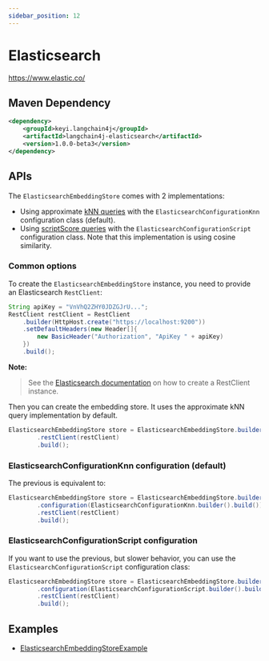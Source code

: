 ```yaml
---
sidebar_position: 12
---
```


# Elasticsearch

https://www.elastic.co/


## Maven Dependency

```xml
<dependency>
    <groupId>keyi.langchain4j</groupId>
    <artifactId>langchain4j-elasticsearch</artifactId>
    <version>1.0.0-beta3</version>
</dependency>
```


## APIs

The `ElasticsearchEmbeddingStore` comes with 2 implementations:

* Using approximate [kNN queries](https://www.elastic.co/guide/en/elasticsearch/reference/current/query-dsl-knn-query.html) 
with the `ElasticsearchConfigurationKnn` configuration class (default).
* Using [scriptScore queries](https://www.elastic.co/guide/en/elasticsearch/reference/current/query-dsl-script-score-query.html) 
with the `ElasticsearchConfigurationScript` configuration class. Note that this implementation is using cosine similarity.

### Common options

To create the `ElasticsearchEmbeddingStore` instance, you need to provide an Elasticsearch 
`RestClient`:

```java
String apiKey = "VnVhQ2ZHY0JDZGJrU...";
RestClient restClient = RestClient
    .builder(HttpHost.create("https://localhost:9200"))
    .setDefaultHeaders(new Header[]{
        new BasicHeader("Authorization", "ApiKey " + apiKey)
    })
    .build();
```

**Note:**

> See the [Elasticsearch documentation](https://www.elastic.co/guide/en/elasticsearch/client/java-api-client/current/connecting.html) on how to create a RestClient instance.

Then you can create the embedding store. It uses the approximate kNN query implementation by default.

```java
ElasticsearchEmbeddingStore store = ElasticsearchEmbeddingStore.builder()
        .restClient(restClient)
        .build();
```

### ElasticsearchConfigurationKnn configuration (default)

The previous is equivalent to:

```java
ElasticsearchEmbeddingStore store = ElasticsearchEmbeddingStore.builder()
        .configuration(ElasticsearchConfigurationKnn.builder().build())
        .restClient(restClient)
        .build();
```

### ElasticsearchConfigurationScript configuration

If you want to use the previous, but slower behavior, you can use the `ElasticsearchConfigurationScript`
configuration class:

```java
ElasticsearchEmbeddingStore store = ElasticsearchEmbeddingStore.builder()
        .configuration(ElasticsearchConfigurationScript.builder().build())
        .restClient(restClient)
        .build();
```

## Examples

- [ElasticsearchEmbeddingStoreExample](https://github.com/langchain4j/langchain4j-examples/blob/main/elasticsearch-example/src/main/java/ElasticsearchEmbeddingStoreExample.java)
